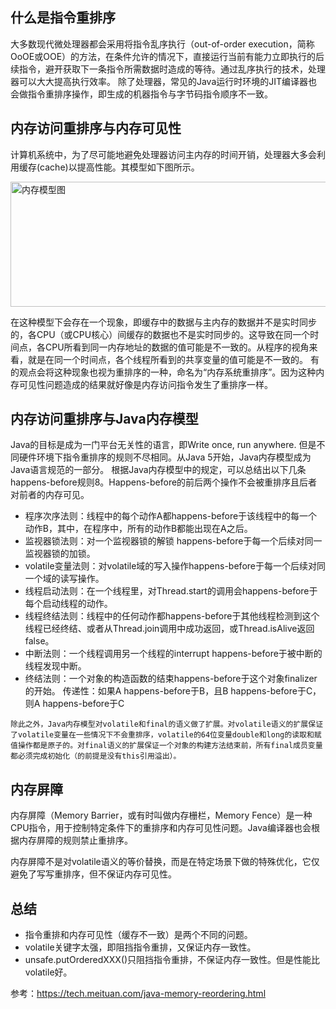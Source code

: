 ## 什么是指令重排序

大多数现代微处理器都会采用将指令乱序执行（out-of-order execution，简称OoOE或OOE）的方法，在条件允许的情况下，直接运行当前有能力立即执行的后续指令，避开获取下一条指令所需数据时造成的等待。通过乱序执行的技术，处理器可以大大提高执行效率。
除了处理器，常见的Java运行时环境的JIT编译器也会做指令重排序操作，即生成的机器指令与字节码指令顺序不一致。

## 内存访问重排序与内存可见性
计算机系统中，为了尽可能地避免处理器访问主内存的时间开销，处理器大多会利用缓存(cache)以提高性能。其模型如下图所示。

<img src="https://github.com/qqiabc521/blog/blob/master/resource/cache-model.png" width="800" height="200" alt="内存模型图"/>


在这种模型下会存在一个现象，即缓存中的数据与主内存的数据并不是实时同步的，各CPU（或CPU核心）间缓存的数据也不是实时同步的。这导致在同一个时间点，各CPU所看到同一内存地址的数据的值可能是不一致的。从程序的视角来看，就是在同一个时间点，各个线程所看到的共享变量的值可能是不一致的。
有的观点会将这种现象也视为重排序的一种，命名为“内存系统重排序”。因为这种内存可见性问题造成的结果就好像是内存访问指令发生了重排序一样。

## 内存访问重排序与Java内存模型
Java的目标是成为一门平台无关性的语言，即Write once, run anywhere. 但是不同硬件环境下指令重排序的规则不尽相同。从Java 5开始，Java内存模型成为Java语言规范的一部分。
根据Java内存模型中的规定，可以总结出以下几条happens-before规则8。Happens-before的前后两个操作不会被重排序且后者对前者的内存可见。

* 程序次序法则：线程中的每个动作A都happens-before于该线程中的每一个动作B，其中，在程序中，所有的动作B都能出现在A之后。
* 监视器锁法则：对一个监视器锁的解锁 happens-before于每一个后续对同一监视器锁的加锁。
* volatile变量法则：对volatile域的写入操作happens-before于每一个后续对同一个域的读写操作。
* 线程启动法则：在一个线程里，对Thread.start的调用会happens-before于每个启动线程的动作。
* 线程终结法则：线程中的任何动作都happens-before于其他线程检测到这个线程已经终结、或者从Thread.join调用中成功返回，或Thread.isAlive返回false。
* 中断法则：一个线程调用另一个线程的interrupt happens-before于被中断的线程发现中断。
* 终结法则：一个对象的构造函数的结束happens-before于这个对象finalizer的开始。
传递性：如果A happens-before于B，且B happens-before于C，则A happens-before于C

`除此之外，Java内存模型对volatile和final的语义做了扩展。对volatile语义的扩展保证了volatile变量在一些情况下不会重排序，volatile的64位变量double和long的读取和赋值操作都是原子的。对final语义的扩展保证一个对象的构建方法结束前，所有final成员变量都必须完成初始化（的前提是没有this引用溢出）。`

## 内存屏障
内存屏障（Memory Barrier，或有时叫做内存栅栏，Memory Fence）是一种CPU指令，用于控制特定条件下的重排序和内存可见性问题。Java编译器也会根据内存屏障的规则禁止重排序。

内存屏障不是对volatile语义的等价替换，而是在特定场景下做的特殊优化，它仅避免了写写重排序，但不保证内存可见性。

## 总结

* 指令重排和内存可见性（缓存不一致）是两个不同的问题。
* volatile关键字太强，即阻挡指令重排，又保证内存一致性。
* unsafe.putOrderedXXX()只阻挡指令重排，不保证内存一致性。但是性能比volatile好。

参考：https://tech.meituan.com/java-memory-reordering.html